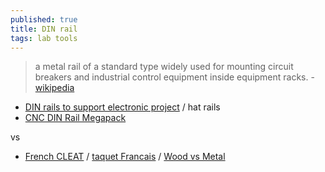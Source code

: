 ```yaml
---
published: true
title: DIN rail
tags: lab tools
---
```

> a metal rail of a standard type widely used for mounting circuit breakers and industrial control equipment inside equipment racks. - [wikipedia](https://en.wikipedia.org/wiki/DIN_rail)

- [DIN rails to support electronic project](https://www.youtube.com/watch?v=x_K3h05tQXc) / hat rails 
- [CNC DIN Rail Megapack](https://www.thingiverse.com/thing:5375168)

vs 
- [French CLEAT](https://www.youtube.com/watch?v=MPE1EB0rPdE) / [taquet Francais](https://www.youtube.com/watch?v=DDTLoj15u2k) / [Wood vs Metal](https://www.youtube.com/watch?v=Xk5kwem5L7Y)